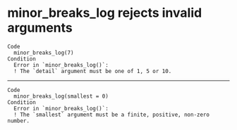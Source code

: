 # minor_breaks_log rejects invalid arguments

    Code
      minor_breaks_log(7)
    Condition
      Error in `minor_breaks_log()`:
      ! The `detail` argument must be one of 1, 5 or 10.

---

    Code
      minor_breaks_log(smallest = 0)
    Condition
      Error in `minor_breaks_log()`:
      ! The `smallest` argument must be a finite, positive, non-zero number.

